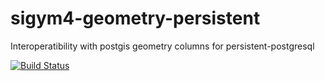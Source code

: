 sigym4-geometry-persistent
==========================

Interoperatibility with postgis geometry columns for persistent-postgresql

[![Build Status](https://travis-ci.org/meteogrid/sigym4-geometry-persistent.svg?branch=master)](https://travis-ci.org/meteogrid/sigym4-geometry-persistent)
